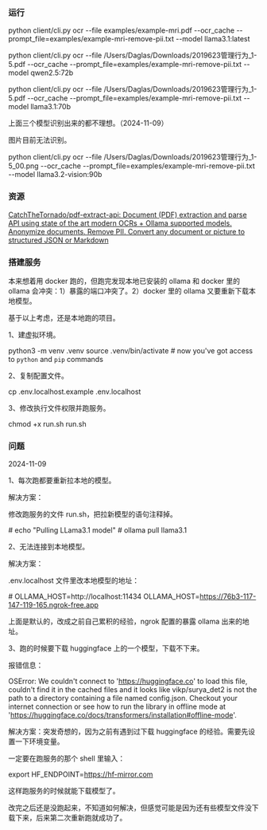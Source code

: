 ### 运行

python client/cli.py ocr --file examples/example-mri.pdf --ocr_cache --prompt_file=examples/example-mri-remove-pii.txt --model llama3.1:latest

python client/cli.py ocr --file /Users/Daglas/Downloads/2019623管理行为_1-5.pdf --ocr_cache --prompt_file=examples/example-mri-remove-pii.txt --model qwen2.5:72b

python client/cli.py ocr --file /Users/Daglas/Downloads/2019623管理行为_1-5.pdf --ocr_cache --prompt_file=examples/example-mri-remove-pii.txt --model llama3.1:70b

上面三个模型识别出来的都不理想。（2024-11-09）

图片目前无法识别。

python client/cli.py ocr --file /Users/Daglas/Downloads/2019623管理行为_1-5_00.png --ocr_cache --prompt_file=examples/example-mri-remove-pii.txt --model llama3.2-vision:90b

### 资源

[CatchTheTornado/pdf-extract-api: Document (PDF) extraction and parse API using state of the art modern OCRs + Ollama supported models. Anonymize documents. Remove PII. Convert any document or picture to structured JSON or Markdown](https://github.com/CatchTheTornado/pdf-extract-api)

### 搭建服务

本来想着用 docker 跑的，但跑完发现本地已安装的 ollama 和 docker 里的 ollama 会冲突：1）暴露的端口冲突了。2）docker 里的 ollama 又要重新下载本地模型。

基于以上考虑，还是本地跑的项目。

1、建虚拟环境。

python3 -m venv .venv
source .venv/bin/activate
\# now you've got access to `python` and `pip` commands

2、复制配置文件。

cp .env.localhost.example .env.localhost

3、修改执行文件权限并跑服务。

chmod +x run.sh
run.sh

### 问题

2024-11-09

1、每次跑都要重新拉本地的模型。

解决方案：

修改跑服务的文件 run.sh，把拉新模型的语句注释掉。

\# echo "Pulling LLama3.1 model"
\# ollama pull llama3.1

2、无法连接到本地模型。

解决方案：

.env.localhost 文件里改本地模型的地址：

\# OLLAMA_HOST=http://localhost:11434
OLLAMA_HOST=https://76b3-117-147-119-165.ngrok-free.app

上面是默认的，改成之前自己累积的经验，ngrok 配置的暴露 ollama 出来的地址。

3、跑的时候要下载 huggingface 上的一个模型，下载不下来。

报错信息：

OSError: We couldn't connect to 'https://huggingface.co' to load this file, couldn't find it in the cached files and it looks like vikp/surya_det2 is not the path to a directory containing a file named config.json.
Checkout your internet connection or see how to run the library in offline mode at 'https://huggingface.co/docs/transformers/installation#offline-mode'.

解决方案：突发奇想的，因为之前有遇到过下载 huggingface 的经验。需要先设置一下环境变量。

一定要在跑服务的那个 shell 里输入：

export HF_ENDPOINT=https://hf-mirror.com

这样跑服务的时候就能下载模型了。

改完之后还是没跑起来，不知道如何解决，但感觉可能是因为还有些模型文件没下载下来，后来第二次重新跑就成功了。

